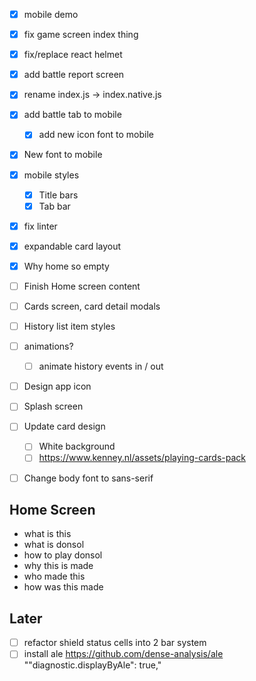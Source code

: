 - [x] mobile demo
- [x] fix game screen index thing
- [x] fix/replace react helmet
- [x] add battle report screen
- [x] rename index.js -> index.native.js
- [x] add battle tab to mobile
  - [x] add new icon font to mobile
- [x] New font to mobile
- [x] mobile styles
  - [x] Title bars
  - [x] Tab bar
- [x] fix linter
- [x] expandable card layout

- [x] Why home so empty
- [ ] Finish Home screen content
- [ ] Cards screen, card detail modals
- [ ] History list item styles
- [ ] animations?
  - [ ] animate history events in / out

- [ ] Design app icon
- [ ] Splash screen
- [ ] Update card design
  - [ ] White background 
  - [ ] https://www.kenney.nl/assets/playing-cards-pack
- [ ] Change body font to sans-serif


## Home Screen
- what is this
- what is donsol
- how to play donsol
- why this is made
- who made this
- how was this made


## Later
- [ ] refactor shield status cells into 2 bar system
- [ ] install ale https://github.com/dense-analysis/ale ""diagnostic.displayByAle": true,"
